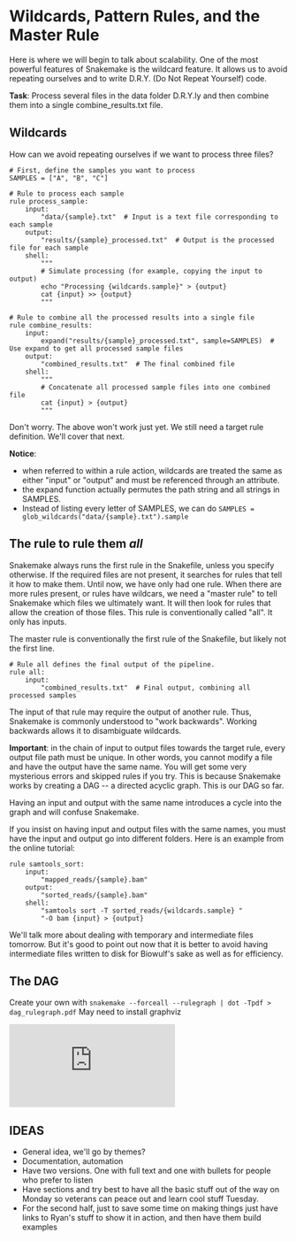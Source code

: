 # Wildcards, Pattern Rules, and the Master Rule

Here is where we will begin to talk about scalability. One of the most powerful features of Snakemake
is the wildcard feature. It allows us to avoid repeating ourselves and to write D.R.Y. (Do Not Repeat Yourself) code.

**Task**: Process several files in the data folder D.R.Y.ly and then combine them into a single combine_results.txt file.

## Wildcards

How can we avoid repeating ourselves if we want to process three files?

```snakemake
# First, define the samples you want to process
SAMPLES = ["A", "B", "C"]

# Rule to process each sample
rule process_sample:
    input:
        "data/{sample}.txt"  # Input is a text file corresponding to each sample
    output:
        "results/{sample}_processed.txt"  # Output is the processed file for each sample
    shell:
        """
        # Simulate processing (for example, copying the input to output)
        echo "Processing {wildcards.sample}" > {output}
        cat {input} >> {output}
        """

# Rule to combine all the processed results into a single file
rule combine_results:
    input:
        expand("results/{sample}_processed.txt", sample=SAMPLES)  # Use expand to get all processed sample files
    output:
        "combined_results.txt"  # The final combined file
    shell:
        """
        # Concatenate all processed sample files into one combined file
        cat {input} > {output}
        """
```

Don't worry. The above won't work just yet. We still need a target rule definition. We'll cover that next.

**Notice**:
- when referred to within a rule action, wildcards are treated the same as either "input" or "output" and must be referenced through an attribute.
- the expand function actually permutes the path string and all strings in SAMPLES.
- Instead of listing every letter of SAMPLES, we can do `SAMPLES = glob_wildcards("data/{sample}.txt").sample`



## The rule to rule them *all*

Snakemake always runs the first rule in the Snakefile, unless you specify otherwise.
If the required files are not present, it searches for rules that tell it how to make them.
Until now, we have only had one rule. When there are more rules present, or rules have wildcars, we need a "master rule"
to tell Snakemake which files we ultimately want. It will then look for rules that allow the creation
of those files. This rule is conventionally called "all". It only has inputs. 

The master rule is conventionally the first rule of the Snakefile, but likely not the first line.

```snakemake
# Rule all defines the final output of the pipeline.
rule all:
    input:
        "combined_results.txt"  # Final output, combining all processed samples
```

The input of that rule may require the output of another rule. Thus, Snakemake is commonly
understood to "work backwards". Working backwards allows it to disambiguate wildcards.

**Important**: in the chain of input to output files towards 
the target rule, every output file path must be unique. In other words, you 
cannot modify a file and have the output have the same name. You will get
some very mysterious errors and skipped rules if you try. This is because Snakemake works
by creating a DAG -- a directed acyclic graph. This is our DAG so far.

Having an input and output with the same name introduces a cycle into the graph and
will confuse Snakemake.

If you insist on having input and output files with the same names, you must 
have the input and output go into different folders. Here is an example from the online
tutorial:

```snakemake
rule samtools_sort:
    input:
        "mapped_reads/{sample}.bam"
    output:
        "sorted_reads/{sample}.bam"
    shell:
        "samtools sort -T sorted_reads/{wildcards.sample} "
        "-O bam {input} > {output}
```
We'll talk more about dealing with temporary and intermediate files tomorrow.
But it's good to point out now that it is better to avoid having intermediate files written to disk
for Biowulf's sake as well as for efficiency.

## The DAG

Create your own with `snakemake --forceall --rulegraph | dot -Tpdf > dag_rulegraph.pdf`
May need to install graphviz

![dag_rulegraph](https://github.com/user-attachments/files/17081234/dag_rulegraph.pdf)




## IDEAS
- General idea, we'll go by themes?
- Documentation, automation
- Have two versions. One with full text and one with bullets for people who prefer to listen
- Have sections and try best to have all the basic stuff out of the way on Monday so veterans can peace out and learn cool stuff Tuesday.
- For the second half, just to save some time on making things just have links to Ryan's stuff to show it in action, and then have them build examples

